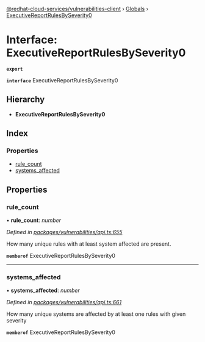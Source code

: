 [@redhat-cloud-services/vulnerabilities-client](../README.md) › [Globals](../globals.md) › [ExecutiveReportRulesBySeverity0](executivereportrulesbyseverity0.md)

# Interface: ExecutiveReportRulesBySeverity0

**`export`** 

**`interface`** ExecutiveReportRulesBySeverity0

## Hierarchy

* **ExecutiveReportRulesBySeverity0**

## Index

### Properties

* [rule_count](executivereportrulesbyseverity0.md#rule_count)
* [systems_affected](executivereportrulesbyseverity0.md#systems_affected)

## Properties

###  rule_count

• **rule_count**: *number*

*Defined in [packages/vulnerabilities/api.ts:655](https://github.com/RedHatInsights/javascript-clients/blob/master/packages/vulnerabilities/api.ts#L655)*

How many unique rules with at least system affected are present.

**`memberof`** ExecutiveReportRulesBySeverity0

___

###  systems_affected

• **systems_affected**: *number*

*Defined in [packages/vulnerabilities/api.ts:661](https://github.com/RedHatInsights/javascript-clients/blob/master/packages/vulnerabilities/api.ts#L661)*

How many unique systems are affected by at least one rules with given severity

**`memberof`** ExecutiveReportRulesBySeverity0
